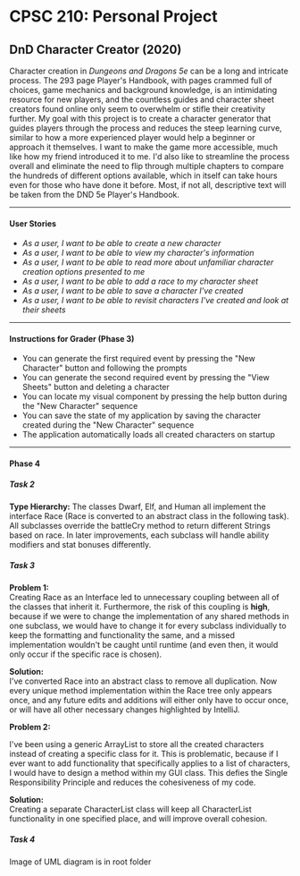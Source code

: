 # CPSC 210: Personal Project
## DnD Character Creator (2020)

Character creation in *Dungeons and Dragons 5e* can be a long and intricate process. The 293 page Player's Handbook, 
with pages crammed full of choices, game mechanics and background knowledge, is an intimidating resource for new 
players, and the countless guides and character sheet creators found online only seem to overwhelm or stifle their 
creativity further. My goal with this project is to create a character generator that guides players through the process
 and reduces the steep learning curve, similar to how a more experienced player would help a beginner or approach it
themselves. I want to make the game more accessible, much like how my friend introduced it to me. I'd also like to
streamline the process overall and eliminate the need to flip through multiple chapters to compare the hundreds of 
different options available, which in itself can take hours even for those who have done it before. Most, if not all,
descriptive text will be taken from the DND 5e Player's Handbook.

---

#### User Stories

- *As a user, I want to be able to create a new character*
- *As a user, I want to be able to view my character's information*
- *As a user, I want to be able to read more about unfamiliar character creation options presented to me*
- *As a user, I want to be able to add a race to my character sheet*
- *As a user, I want to be able to save a character I've created*
- *As a user, I want to be able to revisit characters I've created and look at their sheets*

---

#### Instructions for Grader (Phase 3)
- You can generate the first required event by pressing the "New Character" button and following the prompts
- You can generate the second required event by pressing the "View Sheets" button and deleting a character
- You can locate my visual component by pressing the help button during the "New Character" sequence
- You can save the state of my application by saving the character created during the "New Character" sequence
- The application automatically loads all created characters on startup

---

#### Phase 4
##### Task 2
**Type Hierarchy:** The classes Dwarf, Elf, and Human all implement the interface Race (Race is converted to an abstract 
class in the following task). All subclasses override the battleCry method to return different Strings based on race.
In later improvements, each subclass will handle ability modifiers and stat bonuses differently.  

##### Task 3
**Problem 1:** \
Creating Race as an Interface led to unnecessary coupling between all of the classes that inherit it. 
Furthermore, the risk of this coupling is **high**, because if we were to change the implementation of any shared 
methods in one subclass, we would have to change it for every subclass individually to keep the formatting and 
functionality the same, and a missed implementation wouldn't be caught until runtime (and even then, it would only 
occur if the specific race is chosen). 

**Solution:** \
I've converted Race into an abstract class to remove all duplication. Now every unique method implementation within the 
Race tree only appears once, and any future edits and additions will either only have to occur once, or will have all 
other necessary changes highlighted by IntelliJ. 

**Problem 2:** 

I've been using a generic ArrayList to store all the created characters instead of creating a specific class for it. 
This is problematic, because if I ever want to add functionality that specifically applies to a list of characters, I 
would have to design a method within my GUI class. This defies the Single Responsibility Principle and reduces the 
cohesiveness of my code. 

**Solution:** \
Creating a separate CharacterList class will keep all CharacterList functionality in one specified place, and will 
improve overall cohesion. 

##### Task 4
Image of UML diagram is in root folder
